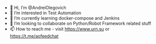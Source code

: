 - 👋 Hi, I’m @AndreiOlegovich
- 👀 I’m interested in Test Automation
- 🌱 I’m currently learning docker-compose and Jenkins
- 💞️ I’m looking to collaborate on Python/Robot Framework related stuff
- 📫 How to reach me - visit https://www.urn.su or https://t.me/aofeedchat

<!---
AndreiOlegovich/AndreiOlegovich is a ✨ special ✨ repository because its `README.md` (this file) appears on your GitHub profile.
You can click the Preview link to take a look at your changes.
--->

